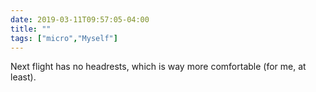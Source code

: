 ```yaml
---
date: 2019-03-11T09:57:05-04:00
title: ""
tags: ["micro","Myself"]
---
```

Next flight has no headrests, which is way more comfortable (for me, at least).

